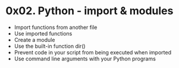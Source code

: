 # 0x02. Python - import & modules

- Import functions from another file
- Use imported functions
- Create a module
- Use the built-in function dir()
- Prevent code in your script from being executed when imported
- Use command line arguments with your Python programs
